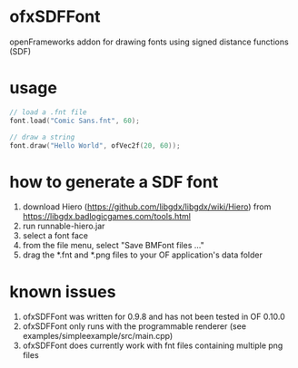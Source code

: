 # ofxSDFFont
openFrameworks addon for drawing fonts using signed distance functions (SDF) 

# usage

```c++
// load a .fnt file
font.load("Comic Sans.fnt", 60);

// draw a string
font.draw("Hello World", ofVec2f(20, 60));
```


# how to generate a SDF font
1. download Hiero (https://github.com/libgdx/libgdx/wiki/Hiero) from https://libgdx.badlogicgames.com/tools.html
2. run runnable-hiero.jar
3. select a font face
4. from the file menu, select "Save BMFont files ..."
5. drag the *.fnt and *.png files to your OF application's data folder

# known issues
1. ofxSDFFont was written for 0.9.8 and has not been tested in OF 0.10.0
2. ofxSDFFont only runs with the programmable renderer (see examples/simpleexample/src/main.cpp)
3. ofxSDFFont does currently work with fnt files containing multiple png files


